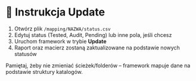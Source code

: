# 🔄 Instrukcja Update

1. Otwórz plik `/mapping/NAZWA/status.csv`
2. Edytuj status (Tested, Audit, Pending) lub inne pola, jeśli chcesz
3. Uruchom framework w trybie **Update**
4. Raport oraz macierz zostaną zaktualizowane na podstawie nowych statusów

Pamiętaj, żeby nie zmieniać ścieżek/folderów – framework mapuje dane na podstawie struktury katalogów.
